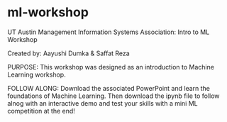 # ml-workshop
UT Austin Management Information Systems Association: Intro to ML Workshop

Created by: Aayushi Dumka & Saffat Reza

PURPOSE: This workshop was designed as an introduction to Machine Learning workshop.

FOLLOW ALONG: Download the associated PowerPoint and learn the foundations of Machine Learning. Then download the ipynb file to follow alnog with an interactive demo and test your skills with a mini ML competition at the end!
